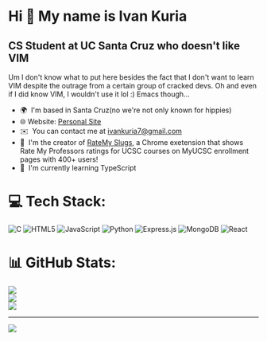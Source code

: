 Hi 👋 My name is Ivan Kuria
===========================

CS Student at UC Santa Cruz who doesn't like VIM
---------------------------

Um I don't know what to put here besides the fact that I don't want to learn VIM despite the outrage from a certain group of cracked devs. Oh and even if I did know VIM, I wouldn't use it lol :) Emacs though...

* 🌍  I'm based in Santa Cruz(no we're not only known for hippies)
* 🌐  Website: [Personal Site](https://ivankuria.github.io/obsidian-website/)
* ✉️  You can contact me at [ivankuria7@gmail.com](mailto:ivankuria7@gmail.com)
* 🚀  I'm the creator of [RateMy Slugs](https://chromewebstore.google.com/detail/ratemy-slugs/ddmahbdpmhbeohjjblfopgggdbfieboo), a Chrome exetension that shows Rate My Professors ratings for UCSC courses on MyUCSC enrollment pages with 400+ users!
* 🧠  I'm currently learning TypeScript


# 💻 Tech Stack:
![C](https://img.shields.io/badge/c-%2300599C.svg?style=for-the-badge&logo=c&logoColor=white) ![HTML5](https://img.shields.io/badge/html5-%23E34F26.svg?style=for-the-badge&logo=html5&logoColor=white) ![JavaScript](https://img.shields.io/badge/javascript-%23323330.svg?style=for-the-badge&logo=javascript&logoColor=%23F7DF1E) ![Python](https://img.shields.io/badge/python-3670A0?style=for-the-badge&logo=python&logoColor=ffdd54) ![Express.js](https://img.shields.io/badge/express.js-%23404d59.svg?style=for-the-badge&logo=express&logoColor=%2361DAFB) ![MongoDB](https://img.shields.io/badge/MongoDB-%234ea94b.svg?style=for-the-badge&logo=mongodb&logoColor=white) ![React](https://img.shields.io/badge/react-%2320232a.svg?style=for-the-badge&logo=react&logoColor=%2361DAFB)
# 📊 GitHub Stats:
![](https://github-readme-stats.vercel.app/api?username=IvanKuria&theme=dark&hide_border=false&include_all_commits=false&count_private=false)<br/>
![](https://nirzak-streak-stats.vercel.app/?user=IvanKuria&theme=dark&hide_border=false)<br/>
![](https://github-readme-stats.vercel.app/api/top-langs/?username=IvanKuria&theme=dark&hide_border=false&include_all_commits=false&count_private=false&layout=compact)

---
[![](https://visitcount.itsvg.in/api?id=IvanKuria&icon=0&color=0)](https://visitcount.itsvg.in)

<!-- Proudly created with GPRM ( https://gprm.itsvg.in ) -->
